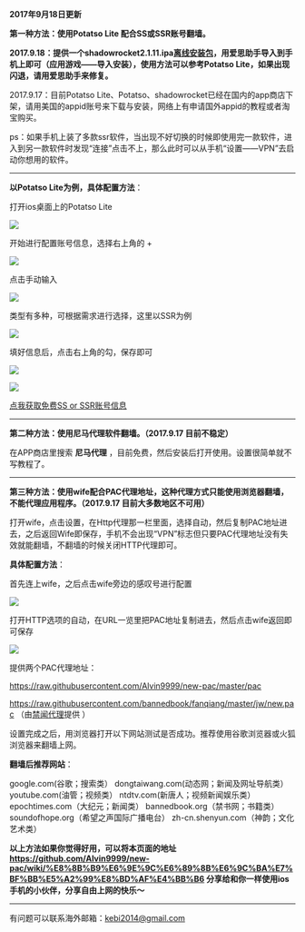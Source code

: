 **2017年9月18日更新**

**第一种方法：使用Potatso Lite 配合SS或SSR账号翻墙。**

**2017.9.18：提供一个shadowrocket2.1.11.ipa[离线安装包](https://nofile.io/f/nVq69TYnWZK#628087a39c231ab7)，用爱思助手导入到手机上即可（应用游戏——导入安装），使用方法可以参考Potatso Lite，如果出现闪退，请用爱思助手来修复。**

2017.9.17：目前Potatso Lite、Potatso、shadowrocket已经在国内的app商店下架，请用美国的appid账号来下载与安装，网络上有申请国外appid的教程或者淘宝购买。

ps：如果手机上装了多款ssr软件，当出现不好切换的时候即使用完一款软件，进入到另一款软件时发现“连接”点击不上，那么此时可以从手机“设置——VPN”去启动你想用的软件。

***

**以Potatso Lite为例，具体配置方法**：

打开ios桌面上的Potatso Lite

![](https://raw.githubusercontent.com/Alvin9999/pac2/master/pota1.png)

开始进行配置账号信息，选择右上角的 + 

![](https://raw.githubusercontent.com/Alvin9999/pac2/master/pota2.png)

点击手动输入

![](https://raw.githubusercontent.com/Alvin9999/pac2/master/pota3.png)


类型有多种，可根据需求进行选择，这里以SSR为例

![](https://raw.githubusercontent.com/Alvin9999/pac2/master/pota4.png)

填好信息后，点击右上角的勾，保存即可

![](https://raw.githubusercontent.com/Alvin9999/pac2/master/pota5.png)

![](https://raw.githubusercontent.com/Alvin9999/pac2/master/pota6.png)

[点我获取免费SS or SSR账号信息](https://github.com/Alvin9999/new-pac/wiki/ss%E5%85%8D%E8%B4%B9%E8%B4%A6%E5%8F%B7)

***

**第二种方法：使用尼马代理软件翻墙。（2017.9.17 目前不稳定）**

在APP商店里搜索 **尼马代理** ，目前免费，然后安装后打开使用。设置很简单就不写教程了。

***

**第三种方法：使用wife配合PAC代理地址，这种代理方式只能使用浏览器翻墙，不能代理应用程序。（2017.9.17 目前大多数地区不可用）**

打开wife，点击设置，在Http代理那一栏里面，选择自动，然后复制PAC地址进去，之后返回Wife即保存，手机不会出现“VPN”标志但只要PAC代理地址没有失效就能翻墙，不翻墙的时候关闭HTTP代理即可。

**具体配置方法**：

首先连上wife，之后点击wife旁边的感叹号进行配置

![](https://raw.githubusercontent.com/Alvin9999/pac2/master/iospac3.png)

打开HTTP选项的自动，在URL一览里把PAC地址复制进去，然后点击wife返回即可保存

![](https://raw.githubusercontent.com/Alvin9999/pac2/master/iospac4.png)

提供两个PAC代理地址：

https://raw.githubusercontent.com/Alvin9999/new-pac/master/pac

https://raw.githubusercontent.com/bannedbook/fanqiang/master/jw/new.pac （由[禁闻代理](https://github.com/bannedbook/fanqiang/wiki/pacfq)提供 ）

设置完成之后，用浏览器打开以下网站测试是否成功。推荐使用谷歌浏览器或火狐浏览器来翻墙上网。

**翻墙后推荐网站**：

google.com(谷歌；搜索类） dongtaiwang.com(动态网；新闻及网址导航类） youtube.com(油管；视频类） ntdtv.com(新唐人；视频新闻娱乐类） epochtimes.com（大纪元；新闻类） bannedbook.org（禁书网；书籍类） soundofhope.org（希望之声国际广播电台） zh-cn.shenyun.com（神韵；文化艺术类）

**以上方法如果你觉得好用，可以将本页面的地址 https://github.com/Alvin9999/new-pac/wiki/%E8%8B%B9%E6%9E%9C%E6%89%8B%E6%9C%BA%E7%BF%BB%E5%A2%99%E8%BD%AF%E4%BB%B6 分享给和你一样使用ios手机的小伙伴，分享自由上网的快乐～**

***


有问题可以联系海外邮箱：kebi2014@gmail.com

